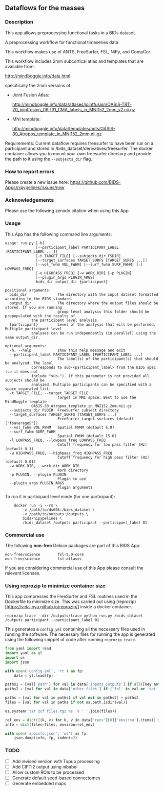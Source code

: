 ## Dataflows for the masses

### Description
This app allows preprocessing functional tasks in a BIDs dataset.

A preprocessing workflow for functional timeseries data.

This workflow makes use of ANTS, FreeSurfer, FSL, NiPy, and CompCor.

This workflow includes 2mm subcortical atlas and templates that are available from:

http://mindboggle.info/data.html

specifically the 2mm versions of:

- Joint Fusion Atlas:

  http://mindboggle.info/data/atlases/jointfusion/OASIS-TRT-20_jointfusion_DKT31_CMA_labels_in_MNI152_2mm_v2.nii.gz

- MNI template:

  http://mindboggle.info/data/templates/ants/OASIS-30_Atropos_template_in_MNI152_2mm.nii.gz

Requirements:
Current dataflow requires freesurfer to have been run on a participant and stored in /bids_dataset/derivatives/freesurfer.
The docker container allows you to mount your own freesurfer directory and provide the path to it using the `--subjects_dir`
flag.

### How to report errors
Please create a new issue here: https://github.com/BIDS-Apps/nipypelines/issues/new

### Acknowledgements
Please use the following zenodo citation when using this App.

### Usage
This App has the following command line arguments:

```
usage: run.py [-h]
              [--participant_label PARTICIPANT_LABEL [PARTICIPANT_LABEL ...]]
              [-t TARGET_FILE] [--subjects_dir FSDIR]
              [--target_surfaces TARGET_SURFS [TARGET_SURFS ...]]
              [--vol_fwhm VOL_FWHM] [--surf_fwhm SURF_FWHM] [-l LOWPASS_FREQ]
              [-u HIGHPASS_FREQ] [-w WORK_DIR] [-p PLUGIN]
              [--plugin_args PLUGIN_ARGS]
              bids_dir output_dir {participant}

positional arguments:
  bids_dir              The directory with the input dataset formatted according to the BIDS standard.
  output_dir            The directory where the output files should be stored. If you are running
                        group level analysis this folder should be prepopulated with the results of
			the participant level analysis.
  {participant}         Level of the analysis that will be performed. Multiple participant level
  			analyses can be run independently (in parallel) using the same output_dir.

optional arguments:
  -h, --help            show this help message and exit
  --participant_label PARTICIPANT_LABEL [PARTICIPANT_LABEL ...]
                        The label(s) of the participant(s) that should be analyzed. The label
			corresponds to sub-<participant_label> from the BIDS spec (so it does not
			include "sub-"). If this parameter is not provided all subjects should be
			analyzed. Multiple participants can be specified with a space separated list.
  -t TARGET_FILE, --target TARGET_FILE
                        Target in MNI space. Best to use the MindBoggle template -
			OASIS-30_Atropos_template_in_MNI152_2mm.nii.gz
  --subjects_dir FSDIR  FreeSurfer subject directory
  --target_surfaces TARGET_SURFS [TARGET_SURFS ...]
                        FreeSurfer target surfaces (default ['fsaverage5'])
  --vol_fwhm VOL_FWHM   Spatial FWHM (default 6.0)
  --surf_fwhm SURF_FWHM
                        Spatial FWHM (default 15.0)
  -l LOWPASS_FREQ, --lowpass_freq LOWPASS_FREQ
                        Cutoff frequency for low pass filter (Hz) (default 0.1)
  -u HIGHPASS_FREQ, --highpass_freq HIGHPASS_FREQ
                        Cutoff frequency for high pass filter (Hz) (default 0.01)
  -w WORK_DIR, --work_dir WORK_DIR
                        Work directory
  -p PLUGIN, --plugin PLUGIN
                        Plugin to use
  --plugin_args PLUGIN_ARGS
                        Plugin arguments
```

To run it in participant level mode (for one participant):

```
    docker run -i --rm \
		-v /path/to/ds005:/bids_dataset \
		-v /path/to/outputs:/outputs \
		bids/nipypelines \
		/bids_dataset /outputs participant --participant_label 01
```

### Commercial use

The following **non-free** Debian packages are part of this BIDS App:

    non-free/science        fsl-5.0-core
    non-free/science        fsl-atlases

If you are considering commercial use of this App please consult the relevant licenses.

### Using reprozip to minimize container size

This app compresses the FreeSurfer and FSL routines used in the Dockerfile to minimize size. This was carried
out using (reprozip)[https://vida-nyu.github.io/reprozip/] inside a docker container.

`reprozip trace --dir /outputs/trace python run.py /bids_dataset /outputs participant --participant_label 01`

This generates a `config.yml` containing all the necessary files used in running the software. The necessary
files for running the app is generated using the following snippet of code after running `reprozip trace`.

```python
from yaml import read
import yaml as yl
import os
import json

with open('config.yml', 'rt') as fp:
    data = yl.load(fp)

paths1 = [val['path'] for val in data['inputs_outputs'] if all([key not in val['path'] for key in ('bids_dataset', 'scratch', 'outputs', '/run')])]
paths2 = [val for val in data['other_files'] if ('fsl' in val or 'opt' in val ) and ('miniconda' not in val and 'bids_dataset' not in val)]

paths = [val for val in paths1 if val not in paths2] + paths2
files = [val for val in paths if not os.path.isdir(val)]

os.system('tar zcf files.tgz %s' % ' '.join(files))

rel_env = dict([(k, v) for k, v in data['runs'][0]['environ'].items() if any([key in k.lower() or key in v.lower() for key in ('fsl', 'freesurfer')])])
info = dict(files=files, environ=rel_env)

with open('appinfo.json', 'wt') as fp:
    json.dump(info, fp, indent=2)
```

### TODO

  - [ ] Add revised version with Topup processing
  - [ ] Add CIFTI2 output using nibabel
  - [ ] Allow custom ROIs to be processed
  - [ ] Generate default seed-based connectomes
  - [ ] Generate embedded maps

